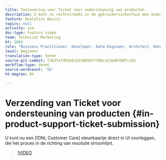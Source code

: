 ```yaml
---
title: Toelevering voor Ticket voor ondersteuning van producten
description: U kunt nu rechtstreeks in de gebruikersinterface een ondersteuningsticket voor de klantenservice verzenden waarmee het proces wordt gestroomlijnd in de richting van een oplossing.
feature: Analytics Basics
topics: null
activity: use
doc-type: feature video
team: Technical Marketing
kt: 1664
role: "Business Practitioner, Developer, Data Engineer, Architect, Data Architect, Administrator, Leader"
level: Beginner
translation-type: tm+mt
source-git-commit: f3b3fa7d91b0cb21005b57768ca23ed6700fcc03
workflow-type: tm+mt
source-wordcount: '55'
ht-degree: 0%

---
```



# Verzending van Ticket voor ondersteuning van producten {#in-product-support-ticket-submission}

U kunt nu een [!DNL Customer Care] steunkaartje direct in UI voorleggen, die het proces in de richting van resolutie stroomlijnt.

>[!VIDEO](https://video.tv.adobe.com/v/23133/?quality=12)
